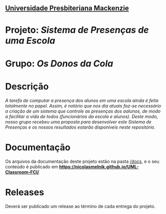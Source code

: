 <h2><a href= "https://www.mackenzie.br">Universidade Presbiteriana Mackenzie</a></h2>

# Projeto: *Sistema de Presenças de uma Escola*

# Grupo: *Os Donos da Cola*

# Descrição

*A tarefa de computar a presença dos alunos em uma escola ainda é feita totalmente no papel. Assim, é notório que nos dia atuais faz-se necessário a criação de um sistema que controle as presenças dos aalunos, de modo a facilitar a vida de todos (funcionários da escola e alunos). Deste modo, nosso grupo recebeu uma proposta para desenvolver este Sistema de Presenças e os nossos resultados estarão disponíveis neste repositório.*

# Documentação

Os arquivos da documentação deste projeto estão na pasta [/docs](/docs), e o seu conteúdo é publicado em **https://nicolasmelnik.github.io/UML-Classroom-FCI/**

# Releases

Deverá ser publicado um release ao término de cada entrega do projeto.
